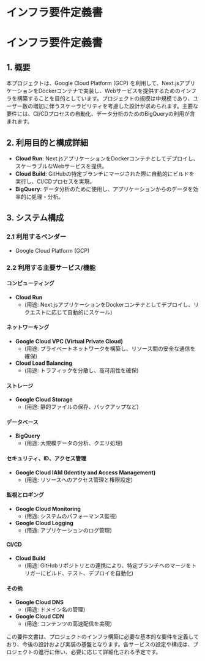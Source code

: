 

# インフラ要件定義書

# インフラ要件定義書

## 1. 概要

本プロジェクトは、Google Cloud Platform (GCP) を利用して、Next.jsアプリケーションをDockerコンテナで実装し、Webサービスを提供するためのインフラを構築することを目的としています。プロジェクトの規模は中規模であり、ユーザー数の増加に伴うスケーラビリティを考慮した設計が求められます。主要な要件には、CI/CDプロセスの自動化、データ分析のためのBigQueryの利用が含まれます。

## 2. 利用目的と構成詳細

- **Cloud Run**: Next.jsアプリケーションをDockerコンテナとしてデプロイし、スケーラブルなWebサービスを提供。
- **Cloud Build**: GitHubの特定ブランチにマージされた際に自動的にビルドを実行し、CI/CDプロセスを実現。
- **BigQuery**: データ分析のために使用し、アプリケーションからのデータを効率的に処理・分析。

## 3. システム構成

### 2.1 利用するベンダー

- Google Cloud Platform (GCP)

### 2.2 利用する主要サービス/機能

#### コンピューティング

- **Cloud Run**
  - (用途: Next.jsアプリケーションをDockerコンテナとしてデプロイし、リクエストに応じて自動的にスケール)

#### ネットワーキング

- **Google Cloud VPC (Virtual Private Cloud)**
  - (用途: プライベートネットワークを構築し、リソース間の安全な通信を確保)
- **Cloud Load Balancing**
  - (用途: トラフィックを分散し、高可用性を確保)

#### ストレージ

- **Google Cloud Storage**
  - (用途: 静的ファイルの保存、バックアップなど)

#### データベース

- **BigQuery**
  - (用途: 大規模データの分析、クエリ処理)

#### セキュリティ、ID、アクセス管理

- **Google Cloud IAM (Identity and Access Management)**
  - (用途: リソースへのアクセス管理と権限設定)

#### 監視とロギング

- **Google Cloud Monitoring**
  - (用途: システムのパフォーマンス監視)
- **Google Cloud Logging**
  - (用途: アプリケーションのログ管理)

#### CI/CD

- **Cloud Build**
  - (用途: GitHubリポジトリとの連携により、特定ブランチへのマージをトリガーにビルド、テスト、デプロイを自動化)

#### その他

- **Google Cloud DNS**
  - (用途: ドメイン名の管理)
- **Google Cloud CDN**
  - (用途: コンテンツの高速配信を実現)

この要件文書は、プロジェクトのインフラ構築に必要な基本的な要件を定義しており、今後の設計および実装の基盤となります。各サービスの設定や構成は、プロジェクトの進行に伴い、必要に応じて詳細化される予定です。
